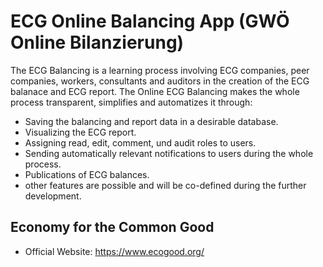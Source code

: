 ECG Online Balancing App (GWÖ Online Bilanzierung)
=============

The ECG Balancing is a learning process involving ECG companies, peer companies, workers, consultants and auditors in the creation of the ECG balanace and ECG report. The Online ECG Balancing makes the whole process transparent, simplifies and automatizes it through:

* Saving the balancing and report data in a desirable database.
* Visualizing the ECG report.
* Assigning read, edit, comment, und audit roles to users.
* Sending automatically relevant notifications to users during the whole process.
* Publications of ECG balances.
* other features are possible and will be co-defined during the further development.

## Economy for the Common Good

* Official Website: https://www.ecogood.org/
